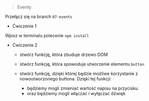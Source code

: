 > Eventy

Przełącz się na branch `07-events`

- Ćwiczenie 1

Wpisz w terminalu polecenie `npm install`

- Ćwiczenie 2

  - stwórz funkcję, która zbuduje drzewo DOM 

  - stwórz funkcję, która spowoduje utworzenie elementu `button`

  - stwórz funkcję, dzięki której będzie możliwe korzystanie z nowoutworzonego buttona. Dzięki tej funkcji:
    - będziemy mogli zmieniać wartość napisu na przycisku
    - oraz będziemy mogli włączać i wyłączać dźwięk
